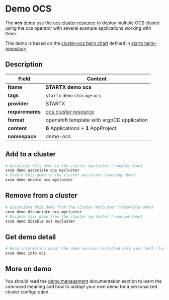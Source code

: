 # Demo OCS

The **ocs** [demo](../../5-demos) use the [ocs cluster resource](../../resources/ocs) to deploy multiple OCS cluster using the ocs operator with several example applications working with them.

This demo is based on the [cluster-ocs helm chart](https://helm-repository.readthedocs.io/en/latest/charts/cluster-ocs) defined in [startx helm-repository](https://helm-repository.readthedocs.io).

## Description

| Field            | Content                                     |
| ---------------- | ------------------------------------------- |
| **Name**         | **STARTX demo ocs**                         |
| **tags**         | `startx` `demo` `storage` `ocs`             |
| **provider**     | STARTX                                      |
| **requirements** | [ocs cluster resource](../../resources/ocs) |
| **format**       | openshift template with argoCD application  |
| **content**      | **6** Applications + **1** AppProject       |
| **namespace**    | demo-ocs                                    |

## Add to a cluster

```bash
# Associate this demo to the cluster mycluster (runable demo)
sxcm demo associate ocs mycluster
# Enable this demo to the cluster mycluster (running demo)
sxcm demo enable ocs mycluster
```

## Remove from a cluster

```bash
# Dissociate this demo from the cluster mycluster (removable demo)
sxcm demo dissociate ocs mycluster
# Disable this demo from the cluster mycluster (removed demo)
sxcm demo disable ocs mycluster
```

## Get demo detail

```bash
# Read information about the demo version installed into your host (local)
sxcm demo info ocs
```

## More on demo

You should read the [demo management](../../5-demos) documentation section to learn the command
meaning and how to addapt your own demo for a personalized cluster configuration.
